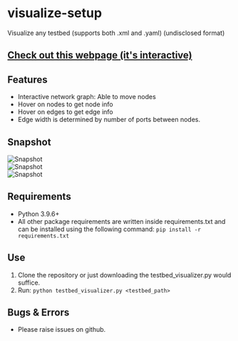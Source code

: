 # visualize-setup
Visualize any testbed (supports both .xml and .yaml) (undisclosed format)

## [Check out this webpage (it's interactive)](https://abhira0.github.io/visualize-setup/)

## Features
* Interactive network graph: Able to move nodes
* Hover on nodes to get node info
* Hover on edges to get edge info
* Edge width is determined by number of ports between nodes.
## Snapshot
![Snapshot](https://github.com/abhira0/visualize-setup/blob/main/pics/snapshot.PNG)
<br>
![Snapshot](https://github.com/abhira0/visualize-setup/blob/main/pics/Capture2.PNG)
<br>
![Snapshot](https://github.com/abhira0/visualize-setup/blob/main/pics/Capture3.PNG)
<br>

## Requirements
* Python 3.9.6+
* All other package requirements are written inside requirements.txt and can be installed using the following command:
`pip install -r requirements.txt`

## Use
1. Clone the repository or just downloading the testbed_visualizer.py would suffice.
2. Run: `python testbed_visualizer.py <testbed_path>`
## Bugs & Errors
* Please raise issues on github.
